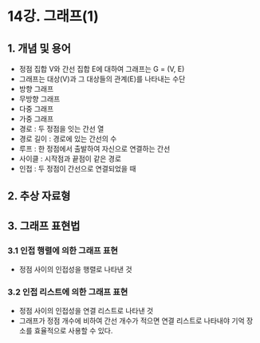 # 14강. 그래프(1)

## 1. 개념 및 용어
* 정점 집합 V와 간선 집합 E에 대하여 그래프는 G = (V, E)
* 그래프는 대상(V)과 그 대상들의 관계(E)를 나타내는 수단
* 방향 그래프
* 무방향 그래프
* 다중 그래프
* 가중 그래프
* 경로 : 두 정점을 잇는 간선 열
* 경로 길이 : 경로에 있는 간선의 수
* 루프 : 한 정점에서 출발하여 자신으로 연결하는 간선
* 사이클 : 시작점과 끝점이 같은 경로
* 인접 : 두 정점이 간선으로 연결되었을 때

## 2. 추상 자료형

## 3. 그래프 표현법

### 3.1 인접 행렬에 의한 그래프 표현
* 정점 사이의 인접성을 행렬로 나타낸 것

### 3.2 인접 리스트에 의한 그래프 표현
* 정점 사이의 인접성을 연결 리스트로 나타낸 것
* 그래프가 정점 개수에 비하여 간선 개수가 적으면 연결 리스트로 나타내야 기억 장소를 효율적으로 사용할 수 있다.


